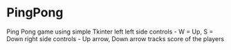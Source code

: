 # PingPong
Ping Pong game using simple Tkinter left 
left side controls - W = Up, S = Down
right side controls - Up arrow, Down arrow
tracks score of the players 
